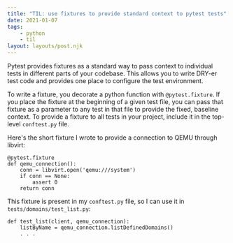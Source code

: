 ```yaml
---
title: "TIL: use fixtures to provide standard context to pytest tests"
date: 2021-01-07
tags:
    - python
    - til
layout: layouts/post.njk
---
```


Pytest provides fixtures as a standard way to pass context to individual tests in different parts of your codebase. This allows you to write DRY-er test code and provides one place to configure the test environment.

To write a fixture, you decorate a python function with `@pytest.fixture`. If you place the fixture at the beginning of a given test file, you can pass that fixture as a parameter to any test in that file to provide the fixed, baseline context. To provide a fixture to all tests in your project, include it in the top-level `conftest.py` file.

Here's the short fixture I wrote to provide a connection to QEMU through libvirt:
```
@pytest.fixture
def qemu_connection():
    conn = libvirt.open('qemu:///system')
    if conn == None:
        assert 0
    return conn
```

This fixture is present in my `conftest.py` file, so I can use it in `tests/domains/test_list.py`:

```
def test_list(client, qemu_connection):
    listByName = qemu_connection.listDefinedDomains()
    . . .
```
